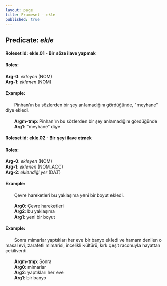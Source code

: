 ```yaml
---
layout: page
title: Frameset - ekle
published: true
---
```

<h2>Predicate: <i>ekle</i></h2>
<h4>Roleset id: ekle.01 - Bir söze ilave yapmak<br>
<h4>Roles:</h4>
<b>Arg-0</b>: <i>ekleyen</i>  (NOM) <br>
<b>Arg-1</b>: <i>eklenen</i>  (NOM) <br>
<h4>Example:</h4>
&emsp;&emsp;Pinhan'ın bu sözlerden bir şey anlamadığını gördüğünde, "meyhane" diye ekledi.<br><br>
&emsp;&emsp;<b>Argm-tmp</b>:  Pinhan'ın bu sözlerden bir şey anlamadığını gördüğünde<br>
&emsp;&emsp;<b>Arg1</b>:  "meyhane" diye<br>

<h4>Roleset id: ekle.02 - Bir şeyi ilave etmek<br>
<h4>Roles:</h4>
<b>Arg-0</b>: <i>ekleyen</i>  (NOM) <br>
<b>Arg-1</b>: <i>eklenen</i>  (NOM_ACC) <br>
<b>Arg-2</b>: <i>eklendiği yer</i>  (DAT) <br>
<h4>Example:</h4>
&emsp;&emsp;Çevre hareketleri bu yaklaşıma yeni bir boyut ekledi.<br><br>
&emsp;&emsp;<b>Arg0</b>:  Çevre hareketleri<br>
&emsp;&emsp;<b>Arg2</b>:  bu yaklaşıma<br>
&emsp;&emsp;<b>Arg1</b>:  yeni bir boyut<br>

<h4>Example:</h4>
&emsp;&emsp;Sonra mimarlar yaptıkları her eve bir banyo ekledi ve hamam denilen o masal evi, zarafetli mimarisi, incelikli kültürü, kırk çeşit raconuyla hayattan çekiliverdi.<br><br>
&emsp;&emsp;<b>Argm-tmp</b>:  Sonra<br>
&emsp;&emsp;<b>Arg0</b>:  mimarlar<br>
&emsp;&emsp;<b>Arg2</b>:  yaptıkları her eve<br>
&emsp;&emsp;<b>Arg1</b>:  bir banyo<br>

